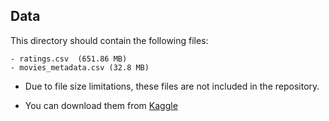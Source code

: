 ## Data

This directory should contain the following files: 

    - ratings.csv  (651.86 MB)
    - movies_metadata.csv (32.8 MB)

- Due to file size limitations, these files are not included in the repository.

- You can download them from [Kaggle](https://www.kaggle.com/datasets/rounakbanik/the-movies-dataset)